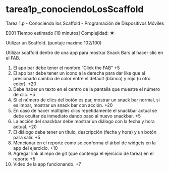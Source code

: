# tarea1p_conociendoLosScaffold
 Tarea 1.p - Conociendo los Scaffold - Programación de Dispositivos Móviles

E001
Tiempo estimado [10 minutos]
Complejidad: ★

Utilizar un Scaffold. (puntaje maximo 102/100)

Utilizar scaffold dentro de una app para mostrar Snack Bars al hacer clic en el FAB.

1. El app bar debe tener el nombre “Click the FAB” +5
2. El app bar debe tener un icono a la derecha para dar like que al presionarlo cambia de color entre el default (blanco) y rojo (u otro color). +20
3. Debe haber un texto en el centro de la pantalla que muestre el número de clic. +5
4. Si el número de clics del botón es par, mostrar un snack bar normal, si es impar, mostrar un snack bar con acción. +20
5. En caso de hacer múltiples clics repetidamente el snackbar actual se debe ocultar de inmediato dando paso al nuevo snackbar. +5
6. La acción del snackbar debe mostrar un diálogo con la fecha y hora actual. +20
7. El diálogo debe tener un título, descripción (fecha y hora) y un botón para salir. +5
8. Mencionar en el reporte como se conforma el árbol de widgets en la app del ejercicio. +10
9. Agregar link al repo de git (que contenga el ejercicio de tarea) en el reporte +5
10. Video de la app funcionando. +7
